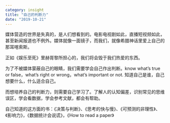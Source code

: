 ```yaml
---
category: insight
title: "自己的判断力"
date: "2019-10-21"
---
```


媒体营造的世界是失真的，是人们想看到的。电影电视剧如此，直播短视频如此，甚至新闻报道也不例外。媒体就像一面镜子，而我们，就像希腊神话里爱上自己的那耳喀索斯。

正如《娱乐至死》里赫胥黎所担心的，我们将会毁于我们热爱的东西。

为了不被媒体蒙蔽自己的眼睛，我们需要学会自己作出判断。know what’s true or false，what’s right or wrong，what’s important or not. 知道自己是谁，自己想要什么，什么适合自己。

而想培养自己的判断力，则需要自己学习了。了解人的认知偏差，识别常见的思维误区，学会看数据，学会参考文献，都会有帮助。

自己知道的这方面的书：《决策与判断》、《思考的快与慢》、《可预测的非理性》、《影响力》，《数据统计会说谎》，《How to read a paper》
